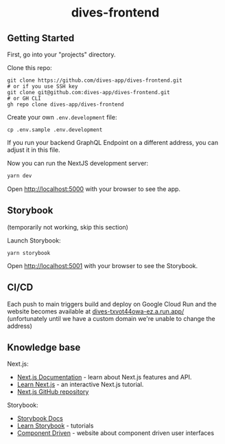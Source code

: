 <h1 align="center">
  dives-frontend
</h1>

## Getting Started

First, go into your "projects" directory.

Clone this repo:

```shell
git clone https://github.com/dives-app/dives-frontend.git
# or if you use SSH key
git clone git@github.com:dives-app/dives-frontend.git
# or GH CLI
gh repo clone dives-app/dives-frontend
```

Create your own `.env.development` file:

```shell
cp .env.sample .env.development
```

If you run your backend GraphQL Endpoint on a different address, you can adjust it in this file.

Now you can run the NextJS development server:

```bash
yarn dev
```

Open [http://localhost:5000](http://localhost:5000) with your browser to see the app.

## Storybook

(temporarily not working, skip this section)

Launch Storybook:

```shell
yarn storybook
```

Open [http://localhost:5001](http://localhost:5001) with your browser to see the Storybook.

## CI/CD

Each push to main triggers build and deploy on Google Cloud Run and the website becomes available at
[dives-txvot44owa-ez.a.run.app/](https://dives-txvot44owa-ez.a.run.app/) (unfortunately until we
have a custom domain we're unable to change the address)

## Knowledge base

Next.js:

- [Next.js Documentation](https://nextjs.org/docs) - learn about Next.js features and API.
- [Learn Next.js](https://nextjs.org/learn) - an interactive Next.js tutorial.
- [Next.js GitHub repository](https://github.com/vercel/next.js/)

Storybook:

- [Storybook Docs](https://storybook.js.org/docs/react/get-started/introduction)
- [Learn Storybook](https://www.learnstorybook.com/) - tutorials
- [Component Driven](https://www.componentdriven.org/) - website about component driven user
  interfaces
